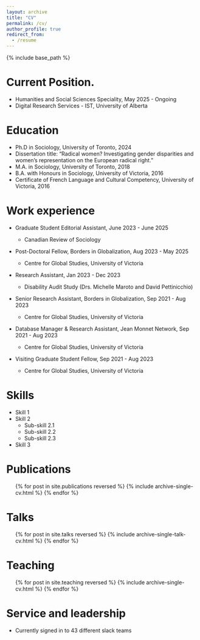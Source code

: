 ```yaml
---
layout: archive
title: "CV"
permalink: /cv/
author_profile: true
redirect_from:
  - /resume
---
```


{% include base_path %}

Current Position.
======
* Humanities and Social Sciences Speciality, May 2025 - Ongoing
 * Digital Research Services - IST, University of Alberta
  
Education
======
* Ph.D in Sociology, University of Toronto, 2024
 * Dissertation title: “Radical women? Investigating gender disparities and women’s representation on the European radical right.”
* M.A. in Sociology, University of Toronto, 2018
* B.A. with Honours in Sociology, University of Victoria, 2016
* Certificate of French Language and Cultural Competency, University of Victoria, 2016

Work experience
======
* Graduate Student Editorial Assistant, June 2023 - June 2025
  * Canadian Review of Sociology

* Post-Doctoral Fellow, Borders in Globalization, Aug 2023 - May 2025
  * Centre for Global Studies, University of Victoria

* Research Assistant, Jan 2023 - Dec 2023
  * Disability Audit Study (Drs. Michelle Maroto and David Pettinicchio)
    
* Senior Research Assistant, Borders in Globalization, Sep 2021 - Aug 2023
  * Centre for Global Studies, University of Victoria
 
* Database Manager & Research Assistant, Jean Monnet Network, Sep 2021 - Aug 2023
  * Centre for Global Studies, University of Victoria

* Visiting Graduate Student Fellow, Sep 2021 - Aug 2023
  * Centre for Global Studies, University of Victoria

  
Skills
======
* Skill 1
* Skill 2
  * Sub-skill 2.1
  * Sub-skill 2.2
  * Sub-skill 2.3
* Skill 3

Publications
======
  <ul>{% for post in site.publications reversed %}
    {% include archive-single-cv.html %}
  {% endfor %}</ul>
  
Talks
======
  <ul>{% for post in site.talks reversed %}
    {% include archive-single-talk-cv.html  %}
  {% endfor %}</ul>
  
Teaching
======
  <ul>{% for post in site.teaching reversed %}
    {% include archive-single-cv.html %}
  {% endfor %}</ul>
  
Service and leadership
======
* Currently signed in to 43 different slack teams
